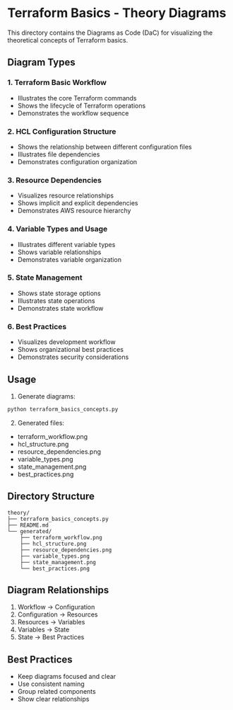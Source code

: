 # Terraform Basics - Theory Diagrams

This directory contains the Diagrams as Code (DaC) for visualizing the theoretical concepts of Terraform basics.

## Diagram Types

### 1. Terraform Basic Workflow
- Illustrates the core Terraform commands
- Shows the lifecycle of Terraform operations
- Demonstrates the workflow sequence

### 2. HCL Configuration Structure
- Shows the relationship between different configuration files
- Illustrates file dependencies
- Demonstrates configuration organization

### 3. Resource Dependencies
- Visualizes resource relationships
- Shows implicit and explicit dependencies
- Demonstrates AWS resource hierarchy

### 4. Variable Types and Usage
- Illustrates different variable types
- Shows variable relationships
- Demonstrates variable organization

### 5. State Management
- Shows state storage options
- Illustrates state operations
- Demonstrates state workflow

### 6. Best Practices
- Visualizes development workflow
- Shows organizational best practices
- Demonstrates security considerations

## Usage

1. Generate diagrams:
```bash
python terraform_basics_concepts.py
```

2. Generated files:
- terraform_workflow.png
- hcl_structure.png
- resource_dependencies.png
- variable_types.png
- state_management.png
- best_practices.png

## Directory Structure
```plaintext
theory/
├── terraform_basics_concepts.py
├── README.md
└── generated/
    ├── terraform_workflow.png
    ├── hcl_structure.png
    ├── resource_dependencies.png
    ├── variable_types.png
    ├── state_management.png
    └── best_practices.png
```

## Diagram Relationships
1. Workflow → Configuration
2. Configuration → Resources
3. Resources → Variables
4. Variables → State
5. State → Best Practices

## Best Practices
- Keep diagrams focused and clear
- Use consistent naming
- Group related components
- Show clear relationships 